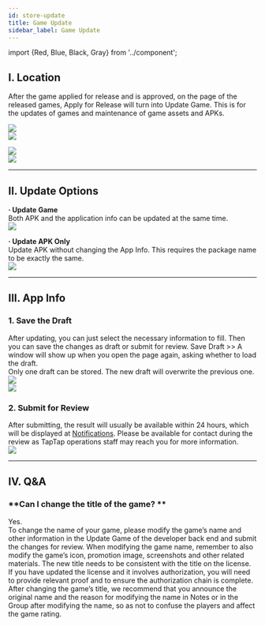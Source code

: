 ```yaml
---
id: store-update
title: Game Update
sidebar_label: Game Update
---
```

import {Red, Blue, Black, Gray} from '../component';

## **I. Location**  
After the game applied for release and is approved, on the page of the released games, <Blue>Apply for Release</Blue> will turn into <Blue>Update Game</Blue>. This is for the updates of games and maintenance of game assets and APKs.

![](https://img.tapimg.com/market/images/cd0376c1c9c66a7b4a5793afee44589d.png)  
![](https://img.tapimg.com/market/images/c53d78b9b120276b53f82aebb0d01537.png)  

![](https://img.tapimg.com/market/images/167bdd2495ed973ab0e4bee43c33aa13.png)  
![](https://img.tapimg.com/market/images/c53d78b9b120276b53f82aebb0d01537.png)  

---

## **II. Update Options**  

**· Update Game**  
Both APK and the application info can be updated at the same time.  
![](https://img.tapimg.com/market/images/c53d78b9b120276b53f82aebb0d01537.png)  

**· Update APK Only**  
Update APK without changing the App Info. This requires the package name to be exactly the same.  
![](https://img.tapimg.com/market/images/c53d78b9b120276b53f82aebb0d01537.png)  

---

## **III. App Info**  

### **1\. Save the Draft**  
After updating, you can just select the necessary information to fill. Then you can save the changes as draft or submit for review. Save Draft >> A window will show up when you open the page again, asking whether to load the draft.  
Only one draft can be stored. The new draft will overwrite the previous one.  
![](https://img.tapimg.com/market/images/1dc02ae13f01ae98297f0b6765c4ab3c.png)  
![](https://img.tapimg.com/market/images/c53d78b9b120276b53f82aebb0d01537.png)  

### **2\. Submit for Review**  
After submitting, the result will usually be available within 24 hours, which will be displayed at [Notifications](https://www.taptap.com/notifications?type=4&show_type=inbox). Please be available for contact during the review as TapTap operations staff may reach you for more information.    
![](https://img.tapimg.com/market/images/c53d78b9b120276b53f82aebb0d01537.png)  

---

## **IV. Q&A**  

### **Can I change the title of the game? **  
Yes.  
To change the name of your game, please modify the game’s name and other information in the <Blue>Update Game</Blue> of the developer back end and submit the changes for review. When modifying the game name, remember to also modify the game’s icon, promotion image, screenshots and other related materials. The new title needs to be consistent with the title on the license. If you have updated the license and it involves authorization, you will need to provide relevant proof and to ensure the authorization chain is complete.  
After changing the game’s title, we recommend that you announce the original name and the reason for modifying the name in Notes or in the Group after modifying the name, so as not to confuse the players and affect the game rating.

